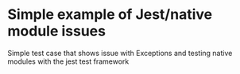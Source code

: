 # Simple example of Jest/native module issues

Simple test case that shows issue with Exceptions and
testing native modules with the jest test framework
